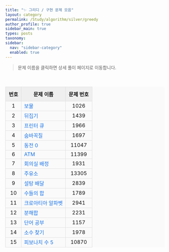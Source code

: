 ```yaml
---
title: "✨ 그리디 / 구현 문제 모음"
layout: category
permalink: /Study/algorithm/silver/greedy
author_profile: true
sidebar_main: true
types: posts
taxonomy:
sidebar:
  nav: "sidebar-category"
  enabled: true
---
```



> 문제 이름을 클릭하면 상세 풀이 페이지로 이동합니다.

<br/>

<table style="border: none; background-color: #fafafa; color: #111; width: 100%;">
  <thead>
    <tr style="background-color: #efefef;">
      <th style="padding: 10px;">번호</th>
      <th style="padding: 10px;">문제 이름</th>
      <th style="padding: 10px;">문제 번호</th>
    </tr>
  </thead>
  <tbody>
    <tr><td style="text-align:center;">1</td><td><a href="/Study/algorithm/silver/1026">보물</a></td><td style="text-align:center;">1026</td></tr>
    <tr><td style="text-align:center;">2</td><td><a href="/Study/algorithm/silver/1439">뒤집기</a></td><td style="text-align:center;">1439</td></tr>
    <tr><td style="text-align:center;">3</td><td><a href="/Study/algorithm/silver/1966">프린터 큐</a></td><td style="text-align:center;">1966</td></tr>
    <tr><td style="text-align:center;">4</td><td><a href="/Study/algorithm/silver/1697">숨바꼭질</a></td><td style="text-align:center;">1697</td></tr>
    <tr><td style="text-align:center;">5</td><td><a href="/Study/algorithm/silver/11047">동전 0</a></td><td style="text-align:center;">11047</td></tr>
    <tr><td style="text-align:center;">6</td><td><a href="/Study/algorithm/silver/11399">ATM</a></td><td style="text-align:center;">11399</td></tr>
    <tr><td style="text-align:center;">7</td><td><a href="/Study/algorithm/silver/1931">회의실 배정</a></td><td style="text-align:center;">1931</td></tr>
    <tr><td style="text-align:center;">8</td><td><a href="/Study/algorithm/silver/13305">주유소</a></td><td style="text-align:center;">13305</td></tr>
    <tr><td style="text-align:center;">9</td><td><a href="/Study/algorithm/silver/2839">설탕 배달</a></td><td style="text-align:center;">2839</td></tr>
    <tr><td style="text-align:center;">10</td><td><a href="/Study/algorithm/silver/1789">수들의 합</a></td><td style="text-align:center;">1789</td></tr>
    <tr><td style="text-align:center;">11</td><td><a href="/Study/algorithm/silver/2941">크로아티아 알파벳</a></td><td style="text-align:center;">2941</td></tr>
    <tr><td style="text-align:center;">12</td><td><a href="/Study/algorithm/silver/2231">분해합</a></td><td style="text-align:center;">2231</td></tr>
    <tr><td style="text-align:center;">13</td><td><a href="/Study/algorithm/silver/1157">단어 공부</a></td><td style="text-align:center;">1157</td></tr>
    <tr><td style="text-align:center;">14</td><td><a href="/Study/algorithm/silver/1978">소수 찾기</a></td><td style="text-align:center;">1978</td></tr>
    <tr><td style="text-align:center;">15</td><td><a href="/Study/algorithm/silver/10870">피보나치 수 5</a></td><td style="text-align:center;">10870</td></tr>
  </tbody>
</table>

<style>
table {
  border-collapse: collapse;
  margin: 20px 0;
}
td, th {
  border: 1px solid #ddd;
}
a {
  color: #1a73e8;
  text-decoration: none;
}
a:hover {
  text-decoration: underline;
}
</style>
